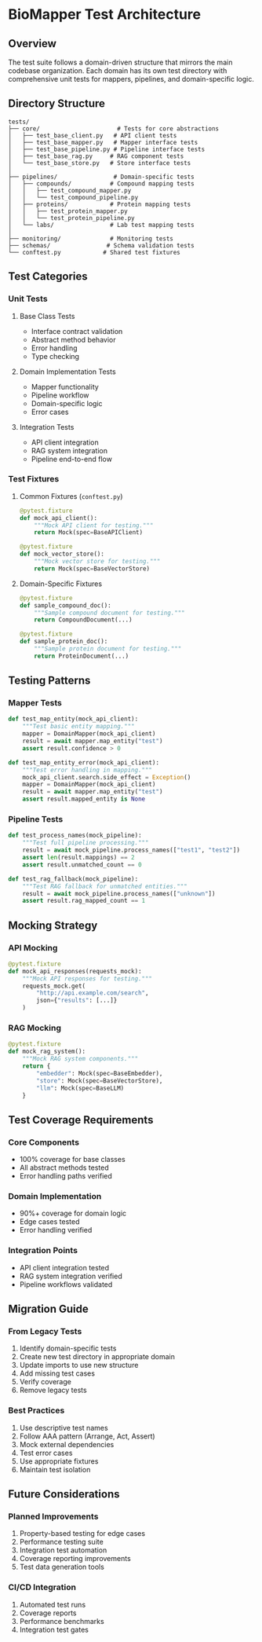 # BioMapper Test Architecture

## Overview
The test suite follows a domain-driven structure that mirrors the main codebase organization. Each domain has its own test directory with comprehensive unit tests for mappers, pipelines, and domain-specific logic.

## Directory Structure
```
tests/
├── core/                      # Tests for core abstractions
│   ├── test_base_client.py   # API client tests
│   ├── test_base_mapper.py   # Mapper interface tests
│   ├── test_base_pipeline.py # Pipeline interface tests
│   ├── test_base_rag.py     # RAG component tests
│   └── test_base_store.py   # Store interface tests
│
├── pipelines/                # Domain-specific tests
│   ├── compounds/           # Compound mapping tests
│   │   ├── test_compound_mapper.py
│   │   └── test_compound_pipeline.py
│   ├── proteins/            # Protein mapping tests
│   │   ├── test_protein_mapper.py
│   │   └── test_protein_pipeline.py
│   └── labs/                # Lab test mapping tests
│
├── monitoring/              # Monitoring tests
├── schemas/                # Schema validation tests
└── conftest.py            # Shared test fixtures
```

## Test Categories

### Unit Tests
1. Base Class Tests
   - Interface contract validation
   - Abstract method behavior
   - Error handling
   - Type checking

2. Domain Implementation Tests
   - Mapper functionality
   - Pipeline workflow
   - Domain-specific logic
   - Error cases

3. Integration Tests
   - API client integration
   - RAG system integration
   - Pipeline end-to-end flow

### Test Fixtures
1. Common Fixtures (`conftest.py`)
   ```python
   @pytest.fixture
   def mock_api_client():
       """Mock API client for testing."""
       return Mock(spec=BaseAPIClient)

   @pytest.fixture
   def mock_vector_store():
       """Mock vector store for testing."""
       return Mock(spec=BaseVectorStore)
   ```

2. Domain-Specific Fixtures
   ```python
   @pytest.fixture
   def sample_compound_doc():
       """Sample compound document for testing."""
       return CompoundDocument(...)

   @pytest.fixture
   def sample_protein_doc():
       """Sample protein document for testing."""
       return ProteinDocument(...)
   ```

## Testing Patterns

### Mapper Tests
```python
def test_map_entity(mock_api_client):
    """Test basic entity mapping."""
    mapper = DomainMapper(mock_api_client)
    result = await mapper.map_entity("test")
    assert result.confidence > 0

def test_map_entity_error(mock_api_client):
    """Test error handling in mapping."""
    mock_api_client.search.side_effect = Exception()
    mapper = DomainMapper(mock_api_client)
    result = await mapper.map_entity("test")
    assert result.mapped_entity is None
```

### Pipeline Tests
```python
def test_process_names(mock_pipeline):
    """Test full pipeline processing."""
    result = await mock_pipeline.process_names(["test1", "test2"])
    assert len(result.mappings) == 2
    assert result.unmatched_count == 0

def test_rag_fallback(mock_pipeline):
    """Test RAG fallback for unmatched entities."""
    result = await mock_pipeline.process_names(["unknown"])
    assert result.rag_mapped_count == 1
```

## Mocking Strategy

### API Mocking
```python
@pytest.fixture
def mock_api_responses(requests_mock):
    """Mock API responses for testing."""
    requests_mock.get(
        "http://api.example.com/search",
        json={"results": [...]}
    )
```

### RAG Mocking
```python
@pytest.fixture
def mock_rag_system():
    """Mock RAG system components."""
    return {
        "embedder": Mock(spec=BaseEmbedder),
        "store": Mock(spec=BaseVectorStore),
        "llm": Mock(spec=BaseLLM)
    }
```

## Test Coverage Requirements

### Core Components
- 100% coverage for base classes
- All abstract methods tested
- Error handling paths verified

### Domain Implementation
- 90%+ coverage for domain logic
- Edge cases tested
- Error handling verified

### Integration Points
- API client integration tested
- RAG system integration verified
- Pipeline workflows validated

## Migration Guide

### From Legacy Tests
1. Identify domain-specific tests
2. Create new test directory in appropriate domain
3. Update imports to use new structure
4. Add missing test cases
5. Verify coverage
6. Remove legacy tests

### Best Practices
1. Use descriptive test names
2. Follow AAA pattern (Arrange, Act, Assert)
3. Mock external dependencies
4. Test error cases
5. Use appropriate fixtures
6. Maintain test isolation

## Future Considerations

### Planned Improvements
1. Property-based testing for edge cases
2. Performance testing suite
3. Integration test automation
4. Coverage reporting improvements
5. Test data generation tools

### CI/CD Integration
1. Automated test runs
2. Coverage reports
3. Performance benchmarks
4. Integration test gates
